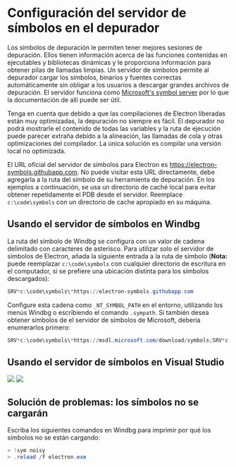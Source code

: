 # Configuración del servidor de símbolos en el depurador

Los símbolos de depuración le permiten tener mejores sesiones de depuración. Ellos tienen información acerca de las funciones contenidas en ejecutables y bibliotecas dinámicas y le proporciona información para obtener pilas de llamadas limpias. Un servidor de símbolos permite al depurador cargar los símbolos, binarios y fuentes correctas automáticamente sin obligar a los usuarios a descargar grandes archivos de depuración. El servidor funciona como [Microsoft's symbol server](https://support.microsoft.com/kb/311503) por lo que la documentación de allí puede ser útil.

Tenga en cuenta que debido a que las compilaciones de Electron liberadas están muy optimizadas, la depuración no siempre es fácil. El depurador no podrá mostrarle el contenido de todas las variables y la ruta de ejecución puede parecer extraña debido a la alineación, las llamadas de cola y otras optimizaciones del compilador. La única solución es compilar una versión local no optimizada.

El URL oficial del servidor de símbolos para Electron es https://electron-symbols.githubapp.com. No puede visitar esta URL directamente, debe agregarla a la ruta del símbolo de su herramienta de depuración. En los ejemplos a continuación, se usa un directorio de caché local para evitar obtener repetidamente el PDB desde el servidor. Reemplace `c:\code\symbols` con un directorio de cache apropiado en su máquina.

## Usando el servidor de símbolos en Windbg

La ruta del símbolo de Windbg se configura con un valor de cadena delimitado con caracteres de asterisco. Para utilizar solo el servidor de símbolos de Electron, añada la siguiente entrada a la ruta de símbolo (**Nota:** puede reemplazar `c:\code\symbols` con cualquier directorio de escritura en el computador, si se prefiere una ubicación distinta para los símbolos descargados):

```powershell
SRV*c:\code\symbols\*https://electron-symbols.githubapp.com
```

Configure esta cadena como `_NT_SYMBOL_PATH` en el entorno, utilizando los menús Windbg o escribiendo el comando `.sympath`. Si también desea obtener símbolos de el servidor de símbolos de Microsoft, debería enumerarlos primero:

```powershell
SRV*c:\code\symbols\*https://msdl.microsoft.com/download/symbols;SRV*c:\code\symbols\*https://electron-symbols.githubapp.com
```

## Usando el servidor de símbolos en Visual Studio

<img src='https://mdn.mozillademos.org/files/733/symbol-server-vc8express-menu.jpg' /> <img src='https://mdn.mozillademos.org/files/2497/2005_options.gif' />

## Solución de problemas: los símbolos no se cargarán

Escriba los siguientes comandos en Windbg para imprimir por qué los símbolos no se están cargando:

```powershell
> !sym noisy
> .reload /f electron.exe
```